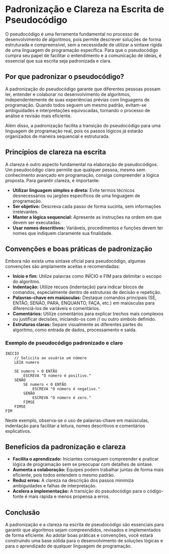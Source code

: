 # Padronização e Clareza na Escrita de Pseudocódigo

O pseudocódigo é uma ferramenta fundamental no processo de desenvolvimento de algoritmos, pois permite descrever soluções de forma estruturada e compreensível, sem a necessidade de utilizar a sintaxe rígida de uma linguagem de programação específica. Para que o pseudocódigo cumpra seu papel de facilitar o entendimento e a comunicação de ideias, é essencial que sua escrita seja padronizada e clara.

## Por que padronizar o pseudocódigo?

A padronização do pseudocódigo garante que diferentes pessoas possam ler, entender e colaborar no desenvolvimento de algoritmos, independentemente de suas experiências prévias com linguagens de programação. Quando todos seguem um mesmo padrão, evitam-se ambiguidades e interpretações equivocadas, tornando o processo de análise e revisão mais eficiente.

Além disso, a padronização facilita a transição do pseudocódigo para uma linguagem de programação real, pois os passos lógicos já estarão organizados de maneira sequencial e estruturada.

## Princípios de clareza na escrita

A clareza é outro aspecto fundamental na elaboração de pseudocódigos. Um pseudocódigo claro permite que qualquer pessoa, mesmo sem conhecimento avançado em programação, consiga compreender a lógica proposta. Para garantir clareza, é importante:

- **Utilizar linguagem simples e direta:** Evite termos técnicos desnecessários ou jargões específicos de uma linguagem de programação.
- **Ser objetivo:** Descreva cada passo de forma sucinta, sem informações irrelevantes.
- **Manter a lógica sequencial:** Apresente as instruções na ordem em que devem ser executadas.
- **Usar nomes descritivos:** Variáveis, procedimentos e funções devem ter nomes que indiquem claramente sua finalidade.

## Convenções e boas práticas de padronização

Embora não exista uma sintaxe oficial para pseudocódigo, algumas convenções são amplamente aceitas e recomendadas:

- **Início e fim:** Utilize palavras como INÍCIO e FIM para delimitar o escopo do algoritmo.
- **Indentação:** Utilize recuos (indentação) para indicar blocos de comandos, especialmente dentro de estruturas de decisão e repetição.
- **Palavras-chave em maiúsculas:** Destaque comandos principais (SE, ENTÃO, SENÃO, PARA, ENQUANTO, FAÇA, etc.) em maiúsculas para diferenciá-los de variáveis e comentários.
- **Comentários:** Utilize comentários para explicar trechos mais complexos ou justificar decisões, iniciando-os com // ou outro símbolo definido.
- **Estruturas claras:** Separe visualmente as diferentes partes do algoritmo, como entrada de dados, processamento e saída.

### Exemplo de pseudocódigo padronizado e claro

```plaintext
INÍCIO
    // Solicita ao usuário um número
    LEIA numero

    SE numero > 0 ENTÃO
        ESCREVA "O número é positivo."
    SENÃO
        SE numero < 0 ENTÃO
            ESCREVA "O número é negativo."
        SENÃO
            ESCREVA "O número é zero."
        FIMSE
    FIMSE
FIM
```

Neste exemplo, observa-se o uso de palavras-chave em maiúsculas, indentação para facilitar a leitura, nomes descritivos e comentários explicativos.

## Benefícios da padronização e clareza

- **Facilita o aprendizado:** Iniciantes conseguem compreender e praticar lógica de programação sem se preocupar com detalhes de sintaxe.
- **Aumenta a colaboração:** Equipes podem trabalhar juntas de forma mais eficiente, pois todos entendem o mesmo padrão.
- **Reduz erros:** A clareza na descrição dos passos minimiza ambiguidades e falhas de interpretação.
- **Acelera a implementação:** A transição do pseudocódigo para o código-fonte é mais rápida e menos propensa a erros.

## Conclusão

A padronização e a clareza na escrita de pseudocódigo são essenciais para garantir que algoritmos sejam compreendidos, revisados e implementados de forma eficiente. Ao adotar boas práticas e convenções, você estará construindo uma base sólida para o desenvolvimento de soluções lógicas e para o aprendizado de qualquer linguagem de programação.